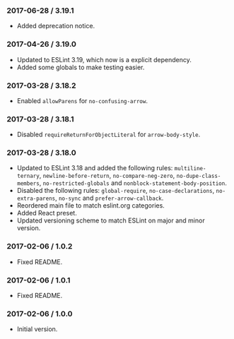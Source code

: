 ### 2017-06-28 / 3.19.1

* Added deprecation notice.

### 2017-04-26 / 3.19.0

* Updated to ESLint 3.19, which now is a explicit dependency.
* Added some globals to make testing easier.

### 2017-03-28 / 3.18.2

* Enabled `allowParens` for `no-confusing-arrow`.

### 2017-03-28 / 3.18.1

* Disabled `requireReturnForObjectLiteral` for `arrow-body-style`.

### 2017-03-28 / 3.18.0

* Updated to ESLint 3.18 and added the following rules: `multiline-ternary`, `newline-before-return`, `no-compare-neg-zero`, `no-dupe-class-members`, `no-restricted-globals` and `nonblock-statement-body-position`.
* Disabled the following rules: `global-require`, `no-case-declarations`, `no-extra-parens`, `no-sync` and `prefer-arrow-callback`.
* Reordered main file to match eslint.org categories.
* Added React preset.
* Updated versioning scheme to match ESLint on major and minor version.

### 2017-02-06 / 1.0.2

* Fixed README.

### 2017-02-06 / 1.0.1

* Fixed README.

### 2017-02-06 / 1.0.0

* Initial version.
